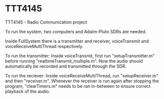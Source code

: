 # TTT4145
TTT4145 - Radio Communication project

To run the system, two computers and Adalm-Pluto SDRs are needed.

Inside FullSystem there is a transmitter and receiver, voiceTransmit and voiceReceiveMultiThread respectively.

To run the transmitter:
  Inside voiceTransmit, first run "setupTransmitter.m" before running "realtimeTransmit_multiple.m".
  Now the audio should automatically be recorded and transmitted through the SDR.

To run the reciever:
  Inside voiceReceiveMultiThread, run "setupReceiver.m" and then "receiver.m".
  Whenever the receiver is run again after stopping the program, "clearTimers.m" needs to be ran in-between to ensure correct playback of the audio.
